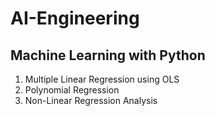 # AI-Engineering

## Machine Learning with Python
1. Multiple Linear Regression using OLS
2. Polynomial Regression 
3. Non-Linear Regression Analysis

